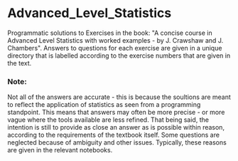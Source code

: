# Advanced_Level_Statistics

Programmatic solutions to Exercises in the book: "A concise course in Advanced Level Statistics with worked examples - by J. Crawshaw and J. Chambers". Answers to questions for each exercise are given in a unique directory that is labelled according to the exercise numbers that are given in the text.

### Note:
Not all of the answers are accurate - this is because the soultions are meant to reflect the application of statistics as seen from a programming standpoint. This means that answers may often be more precise - or more vague where the tools available are less refined. That being said, the intention is still to provide as close an answer as is possible within reason, according to the requirements of the textbook itself. Some questions are neglected because of ambiguity and other issues. Typically, these reasons are given in the relevant notebooks.
